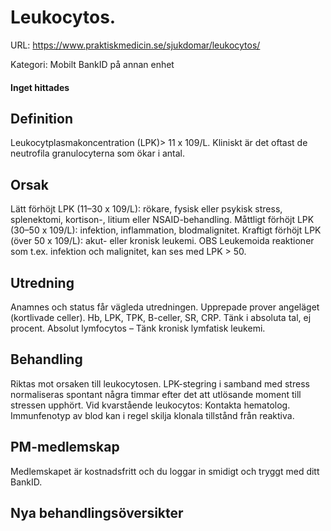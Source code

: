 # Leukocytos.

URL: https://www.praktiskmedicin.se/sjukdomar/leukocytos/



Kategori: Mobilt BankID på annan enhet

#### Inget hittades

## Definition

Leukocytplasmakoncentration (LPK)> 11 x 109/L. Kliniskt är det oftast de neutrofila granulocyterna som ökar i antal.

## Orsak

Lätt förhöjt LPK (11–30 x 109/L): rökare, fysisk eller psykisk stress, splenektomi, kortison-, litium eller NSAID-behandling.
Måttligt förhöjt LPK (30–50 x 109/L): infektion, inflammation, blodmalignitet.
Kraftigt förhöjt LPK (över 50 x 109/L): akut- eller kronisk leukemi. OBS Leukemoida reaktioner som t.ex. infektion och malignitet, kan ses med LPK > 50.

## Utredning

Anamnes och status får vägleda utredningen. Upprepade prover angeläget (kortlivade celler). Hb, LPK, TPK, B-celler, SR, CRP. Tänk i absoluta tal, ej procent. Absolut lymfocytos – Tänk kronisk lymfatisk leukemi.

## Behandling

Riktas mot orsaken till leukocytosen. LPK-stegring i samband med stress normaliseras spontant några timmar efter det att utlösande moment till stressen upphört. Vid kvarstående leukocytos: Kontakta hematolog. Immunfenotyp av blod kan i regel skilja klonala tillstånd från reaktiva.

## PM-medlemskap

Medlemskapet är kostnadsfritt och du loggar in smidigt och tryggt med ditt BankID.

## Nya behandlingsöversikter

